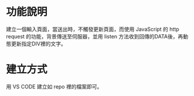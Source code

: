 # 功能說明
建立一個輸入頁面，當送出時，不觸發更新頁面，而使用 JavaScript 的 http request 的功能，背景傳送至伺服器，並用 listen 方法收到回傳的DATA後，再動態更新指定DIV裡的文字。

# 建立方式
用  VS CODE 建立如 repo 裡的檔案即可。
